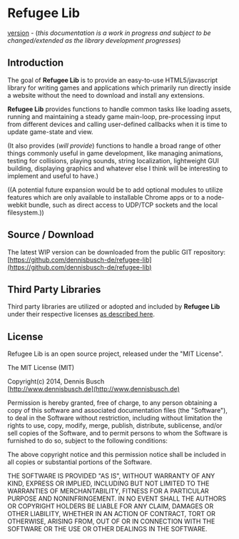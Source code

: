 # Refugee Lib
[version](http://www.dennisbusch.de/software/refugeelib/current/docs/rlCore.html#version) - 
(*this documentation is a work in progress and subject to be changed/extended as the library development progresses*)
  
## Introduction
The goal of **Refugee Lib** is to provide an easy-to-use HTML5/javascript library for writing games and applications which primarily run directly inside a website without the need to download and install any extensions.

**Refugee Lib** provides functions to handle common tasks like loading assets, running and maintaining a steady game main-loop, pre-processing input from different devices and calling user-defined callbacks when it is time to update game-state and view.

(It also provides (*will provide*) functions to handle a broad range of other things commonly useful in game development, like managing animations, testing for collisions, playing sounds, string localization, lightweight GUI building, displaying graphics and whatever else I think will be interesting to implement and useful to have.)

((A potential future expansion would be to add optional modules to utilize features which are only available to installable Chrome apps or to a node-webkit bundle, such as direct access to UDP/TCP sockets and the local filesystem.))
  
## Source / Download
The latest WIP version can be downloaded from the public GIT repository:  
[https://github.com/dennisbusch-de/refugee-lib](https://github.com/dennisbusch-de/refugee-lib)

## Third Party Libraries
Third party libraries are utilized or adopted and included by **Refugee Lib** under their respective licenses [as described here](https://github.com/dennisbusch-de/refugee-lib/blob/master/LICENSE.txt).
  
## License
Refugee Lib is an open source project, released under the "MIT License".

The MIT License (MIT)
 
Copyright(c) 2014, Dennis Busch  
[http://www.dennisbusch.de](http://www.dennisbusch.de) 

Permission is hereby granted, free of charge, to any person obtaining a copy
of this software and associated documentation files (the "Software"), to deal
in the Software without restriction, including without limitation the rights
to use, copy, modify, merge, publish, distribute, sublicense, and/or sell
copies of the Software, and to permit persons to whom the Software is
furnished to do so, subject to the following conditions:

The above copyright notice and this permission notice shall be included in
all copies or substantial portions of the Software.

THE SOFTWARE IS PROVIDED "AS IS", WITHOUT WARRANTY OF ANY KIND, EXPRESS OR
IMPLIED, INCLUDING BUT NOT LIMITED TO THE WARRANTIES OF MERCHANTABILITY,
FITNESS FOR A PARTICULAR PURPOSE AND NONINFRINGEMENT. IN NO EVENT SHALL THE
AUTHORS OR COPYRIGHT HOLDERS BE LIABLE FOR ANY CLAIM, DAMAGES OR OTHER
LIABILITY, WHETHER IN AN ACTION OF CONTRACT, TORT OR OTHERWISE, ARISING FROM,
OUT OF OR IN CONNECTION WITH THE SOFTWARE OR THE USE OR OTHER DEALINGS IN
THE SOFTWARE.
